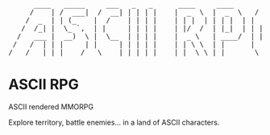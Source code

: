 <pre>
      ____   _____     ___   _   _      ____     ____       ___    
     /    | /  ___|  /  __| | | | |    |  _  \  |  _  \   /  __|   
    /  _  | | (_    |  /    | | | |    | | |  | | | |  | |  /      
   /  /_| |  \_ `,  | |     | | | |    | |/  /  | |_|  | | |  ____ 
  /   ___ |  __)  \ |  \__  | | | |    |  _ \   | ____/  | | |_  _|
 /   /  | | |     | |     | | | | |    | | \ \  | |      |  \__||  
/___/   |_| |____/   \____| |_| |_|    |_|  \_\ |_|       \_____|  
</pre>

# ASCII RPG
ASCII rendered MMORPG

Explore territory, battle enemies... in a land of ASCII characters.
